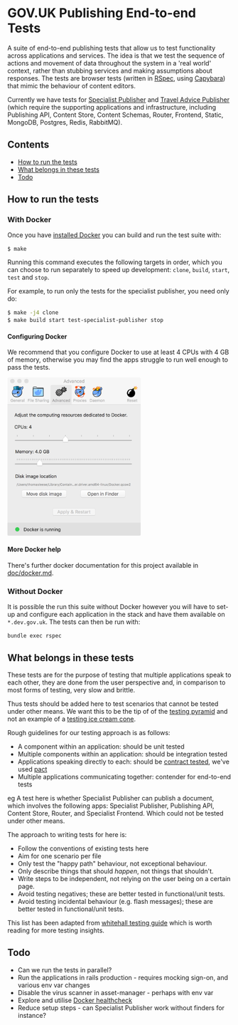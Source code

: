 # GOV.UK Publishing End-to-end Tests

A suite of end-to-end publishing tests that allow us to test functionality
across applications and services. The idea is that we test the sequence of
actions and movement of data throughout the system in a 'real world' context,
rather than stubbing services and making assumptions about responses. The tests
are browser tests (written in [RSpec](http://rspec.info/), using
[Capybara](https://github.com/teamcapybara/capybara)) that mimic the behaviour
of content editors.

Currently we have tests for [Specialist Publisher][specialist-publisher] and
[Travel Advice Publisher][travel-advice-publisher] (which require the
supporting applications and infrastructure, including Publishing API,
Content Store, Content Schemas, Router, Frontend, Static, MongoDB, Postgres,
Redis, RabbitMQ).

## Contents

- [How to run the tests](#how-to-run-tests)
- [What belongs in these tests](#what-belongs-in-these-tests)
- [Todo](#todo)

## How to run the tests

### With Docker

Once you have [installed Docker][install-docker] you can build and run the test
suite with:

```
$ make
```

Running this command executes the following targets in order, which you can
choose to run separately to speed up development: `clone`, `build`, `start`,
`test` and `stop`.

For example, to run only the tests for the specialist publisher, you need only
do:

```bash
$ make -j4 clone
$ make build start test-specialist-publisher stop
```

#### Configuring Docker

We recommend that you configure Docker to use at least 4 CPUs with 4 GB of
memory, otherwise you may find the apps struggle to run well enough to pass the
tests.

<img src="docs/docker-configuration.png" width="300" />

#### More Docker help

There's further docker documentation for this project available in
[doc/docker.md](doc/docker.md).

### Without Docker

It is possible the run this suite without Docker however you will have to
set-up and configure each application in the stack and have them available
on `*.dev.gov.uk`. The tests can then be run with:

```
bundle exec rspec
```
## What belongs in these tests

These tests are for the purpose of testing that multiple applications speak to
each other, they are done from the user perspective and, in comparison to most
forms of testing, very slow and brittle.

Thus tests should be added here to test scenarios that cannot be tested under
other means. We want this to be the tip of of the
[testing pyramid][testing-pyramid] and not an example of a
[testing ice cream cone][testing-ice-cream-cone].

Rough guidelines for our testing approach is as follows:

- A component within an application: should be unit tested
- Multiple components within an application: should be integration tested
- Applications speaking directly to each: should be
  [contract tested][contract-tested], we've used [pact][pact]
- Multiple applications communicating together: contender for end-to-end tests

eg A test here is whether Specialist Publisher can publish a document, which
involves the following apps: Specialist Publisher, Publishing API,
Content Store, Router, and Specialist Frontend. Which could not be tested under
other means.

The approach to writing tests for here is:

- Follow the conventions of existing tests here
- Aim for one scenario per file
- Only test the "happy path" behaviour, not exceptional behaviour.
- Only describe things that should *happen*, not things that shouldn't.
- Write steps to be independent, not relying on the user being on a certain
  page.
- Avoid testing negatives; these are better tested in functional/unit tests.
- Avoid testing incidental behaviour (e.g. flash messages); these are better
  tested in functional/unit tests.

This list has been adapted from
[whitehall testing guide][whitehall-testing-guide] which is worth reading
for more testing insights.

## Todo

- Can we run the tests in parallel?
- Run the applications in rails production - requires mocking sign-on, and
  various env var changes
- Disable the virus scanner in asset-manager - perhaps with env var
- Explore and utilise [Docker healthcheck][docker-healthcheck]
- Reduce setup steps - can Specialist Publisher work without finders for instance?


[install-docker]: https://www.docker.com/community-edition
[specialist-publisher]: https://github.com/alphagov/specialist-publisher
[travel-advice-publisher]: https://github.com/alphagov/travel-advice-publisher
[docker-healthcheck]: https://docs.docker.com/engine/reference/builder/#healthcheck
[testing-pyramid]: https://martinfowler.com/bliki/TestPyramid.html
[testing-ice-cream-cone]: http://saeedgatson.com/the-software-testing-ice-cream-cone/
[contract-tested]: https://martinfowler.com/articles/consumerDrivenContracts.html
[pact]: https://docs.pact.io/
[whitehall-testing-guide]: https://github.com/alphagov/whitehall/blob/master/docs/testing.md
